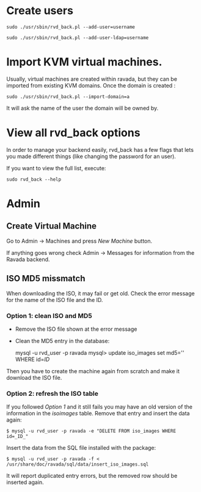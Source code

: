
# Create users


    sudo ./usr/sbin/rvd_back.pl --add-user=username

    sudo ./usr/sbin/rvd_back.pl --add-user-ldap=username


# Import KVM virtual machines.

Usually, virtual machines are created within ravada, but they can be
imported from existing KVM domains. Once the domain is created :

    sudo ./usr/sbin/rvd_back.pl --import-domain=a

It will ask the name of the user the domain will be owned by.


# View all rvd_back options

In order to manage your backend easily, rvd_back has a few flags that
lets you made different things (like changing the password for an user).

If you want to view the full list, execute:

    sudo rvd_back --help

# Admin

## Create Virtual Machine

Go to Admin -> Machines and press _New Machine_ button.

If anything goes wrong check Admin -> Messages for information
from the Ravada backend.

## ISO MD5 missmatch

When downloading the ISO, it may fail or get old. Check the error
message for the name of the ISO file and the ID.

### Option 1: clean ISO and MD5

* Remove the ISO file shown at the error message
* Clean the MD5 entry in the database:

    mysql -u rvd_user -p ravada
    mysql> update iso_images set md5='' WHERE id=_ID_

Then you have to create the machine again from scratch and make it download
the ISO file.

### Option 2: refresh the ISO table

If you followed _Option 1_ and it still fails you may have an old
version of the information in the _isoimages_ table. Remove that
entry and insert the data again:

    $ mysql -u rvd_user -p ravada -e "DELETE FROM iso_images WHERE id=_ID_"

Insert the data from the SQL file installed with the package:

    $ mysql -u rvd_user -p ravada -f < /usr/share/doc/ravada/sql/data/insert_iso_images.sql

It will report duplicated entry errors, but the removed row should be inserted
again.
